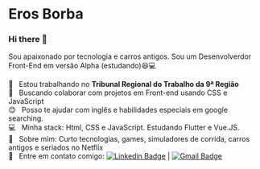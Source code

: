 # Eros Borba

### Hi there 👋

Sou apaixonado por tecnologia e carros antigos.
Sou um Desenvolverdor Front-End em versão Alpha (estudando):laughing::computer:

 :rocket:  &nbsp; Estou trabalhando no **Tribunal Regional do Trabalho da 9ª Região**
 <br/> :purple_heart: &nbsp; Buscando colaborar com projetos em Front-end usando CSS e JavaScript 
 <br/> :blush: &nbsp; Posso te ajudar com inglês e habilidades especiais em google searching. 
 <br/> :computer: &nbsp; Minha stack: Html, CSS e JavaScript. Estudando Flutter e Vue.JS.
 <br/> 💬  &nbsp; Sobre mim: Curto tecnologias, games, simuladores de corrida, carros antigos e seriados no Netflix
 <br/> :email: &nbsp; Entre em contato comigo: [![Linkedin Badge](https://img.shields.io/badge/-ErosBorba-blue?style=flat-square&logo=Linkedin&logoColor=white&link=https://www.linkedin.com/in/eros-borba/)](https://www.linkedin.com/in/eros-borba/) 
| 
[![Gmail Badge](https://img.shields.io/badge/-borba.eros@gmail.com-c14438?style=flat-square&logo=Gmail&logoColor=white&link=mailto:borba.eros@gmail.com)](mailto:borba.eros@gmail.com)

